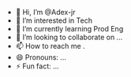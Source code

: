 - 👋 Hi, I’m @Adex-jr
- 👀 I’m interested in Tech
- 🌱 I’m currently learning Prod Eng
- 💞️ I’m looking to collaborate on ...
- 📫 How to reach me .
- 😄 Pronouns: ...
- ⚡ Fun fact: ...

<!---
Adex-jr/Adex-jr is a ✨ special ✨ repository because its `README.md` (this file) appears on your GitHub profile.
You can click the Preview link to take a look at your changes.
--->
